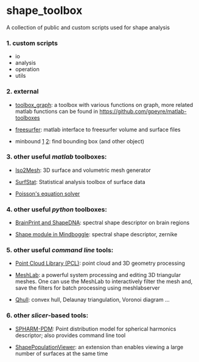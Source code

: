 # shape_toolbox
A collection of public and custom scripts used for shape analysis
### 1. custom scripts
  * io
  * analysis
  * operation
  * utils

### 2. external
  * [toolbox_graph](https://www.mathworks.com/matlabcentral/fileexchange/5355-toolbox-graph): a toolbox with various functions on graph,
  more related matlab functions can be found in https://github.com/gpeyre/matlab-toolboxes

  * [freesurfer](https://surfer.nmr.mgh.harvard.edu/): matlab interface to freesurfer volume and surface files
  
  * minbound [1](https://www.mathworks.com/matlabcentral/fileexchange/34767-a-suite-of-minimal-bounding-objects) [2](https://www.mathworks.com/matlabcentral/fileexchange/18264-minimal-bounding-box): find bounding box (and other object)

### 3. other useful *matlab* toolboxes:

  * [Iso2Mesh](https://github.com/fangq/iso2mesh): 3D surface and volumetric mesh generator
   
  * [SurfStat](http://www.math.mcgill.ca/keith/surfstat/): Statistical analysis toolbox of surface data
   
  * [Poisson's equation solver](http://www.csd.uwo.ca/~ygorelic/3DGMG_poisson_solver_basic.zip)

### 4. other useful *python* toolboxes:
  * [BrainPrint and ShapeDNA](https://github.com/reuter-lab/BrainPrint): spectral shape descriptor on brain regions
  
  * [Shape module in Mindboggle](https://github.com/nipy/mindboggle/tree/master/mindboggle/shapes): spectral shape descriptor, zernike

### 5. other useful *command line* tools:

  * [Point Cloud Library (PCL)](http://www.pointclouds.org/): point cloud and 3D geometry processing

  * [MeshLab](http://www.meshlab.net/ ): a powerful system processing and editing 3D triangular meshes. One can use the MeshLab to interactively filter the mesh and, save the filters for batch processing using meshlabserver
   
  * [Qhull](http://www.qhull.org/): convex hull, Delaunay triangulation, Voronoi diagram ...
   
### 6. other *slicer*-based tools:
  
  * [SPHARM-PDM](https://github.com/NIRALUser/SPHARM-PDM): Point distribution model for spherical harmonics descriptor; also provides command line tool
  
  * [ShapePopulationViewer](https://github.com/NIRALUser/ShapePopulationViewer): an extension than enables viewing a large number of surfaces at the same time
